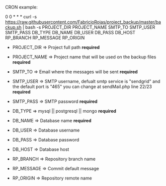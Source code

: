 CRON example: 

0 0 * * * curl -s https://raw.githubusercontent.com/FabricioRojas/project_backup/master/backup.sh | bash -s PROJECT_DIR PROJECT_NAME SMTP_TO SMTP_USER SMTP_PASS DB_TYPE DB_NAME DB_USER DB_PASS DB_HOST RP_BRANCH RP_MESSAGE RP_ORIGIN


* PROJECT_DIR => Project full path **required**

* PROJECT_NAME => Project name that will be used on the backup files **required**

* SMTP_TO => Email where the messages will be sent **required**

* SMTP_USER => SMTP username, defualt smtp service is "sendgrid" and the default port is "465" you can change at sendMail.php line 22/23 **required**

* SMTP_PASS => SMTP password **required**

* DB_TYPE => mysql || postgresql || mongo **required**

* DB_NAME => Database name **required**

* DB_USER => Database username

* DB_PASS => Database password

* DB_HOST => Database host

* RP_BRANCH => Repository branch name

* RP_MESSAGE => Commit default message

* RP_ORIGIN => Repository remote name
